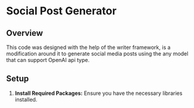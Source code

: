 # Social Post Generator

## Overview
This code was designed with the help of the writer framework, is a modification around it to generate social media posts using the any model that can support OpenAI api type. 

## Setup

1. **Install Required Packages:**
   Ensure you have the necessary libraries installed.
